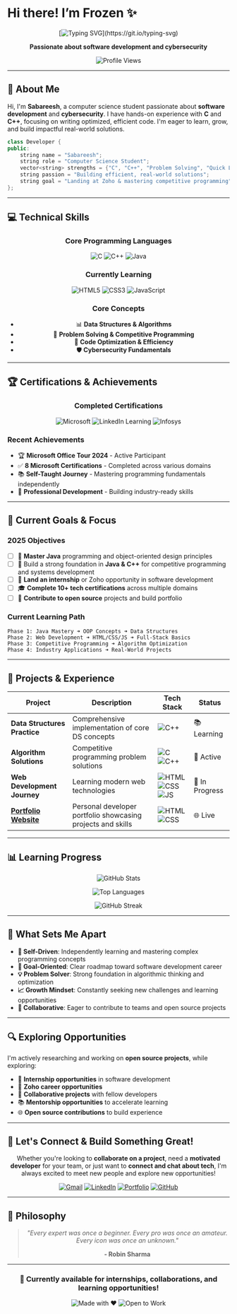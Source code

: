 # Hi there! I’m **Frozen** ✨

<div align="center">
  
  [![Typing SVG](https://readme-typing-svg.demolab.com?font=Fira+Code&size=22&duration=3000&pause=1000&color=00D4FF&center=true&vCenter=true&width=600&lines=Self-Taught+Developer;Computer+Science+Student;Problem+Solver;Always+Learning!)](https://git.io/typing-svg)
  
  **Passionate about software development and cybersecurity**
  
  ![Profile Views](https://komarev.com/ghpvc/?username=Frozen-47&label=Profile%20views&color=0e75b6&style=flat)
  
</div>

---

## 🎯 About Me

Hi, I'm **Sabareesh**, a computer science student passionate about **software development** and **cybersecurity**. I have hands-on experience with **C** and **C++**, focusing on writing optimized, efficient code. I'm eager to learn, grow, and build impactful real-world solutions.

```cpp
class Developer {
public:
    string name = "Sabareesh";
    string role = "Computer Science Student";
    vector<string> strengths = {"C", "C++", "Problem Solving", "Quick Learner"};
    string passion = "Building efficient, real-world solutions";
    string goal = "Landing at Zoho & mastering competitive programming";
};
```

---

## 💻 Technical Skills

<div align="center">

### **Core Programming Languages**
![C](https://img.shields.io/badge/C-00599C?style=for-the-badge&logo=c&logoColor=white)
![C++](https://img.shields.io/badge/C++-00599C?style=for-the-badge&logo=c%2B%2B&logoColor=white)
![Java](https://img.shields.io/badge/Java-ED8B00?style=for-the-badge&logo=java&logoColor=white)

### **Currently Learning**
![HTML5](https://img.shields.io/badge/HTML5-E34F26?style=for-the-badge&logo=html5&logoColor=white)
![CSS3](https://img.shields.io/badge/CSS3-1572B6?style=for-the-badge&logo=css3&logoColor=white)
![JavaScript](https://img.shields.io/badge/JavaScript-F7DF1E?style=for-the-badge&logo=javascript&logoColor=black)

### **Core Concepts**
- 📊 **Data Structures & Algorithms**
- 🧩 **Problem Solving & Competitive Programming**
- 🔧 **Code Optimization & Efficiency**
- 🛡️ **Cybersecurity Fundamentals**

</div>

---

## 🏆 Certifications & Achievements

<div align="center">

### **Completed Certifications**
![Microsoft](https://img.shields.io/badge/Microsoft-0078D4?style=for-the-badge&logo=microsoft&logoColor=white)
![LinkedIn Learning](https://img.shields.io/badge/LinkedIn_Learning-0077B5?style=for-the-badge&logo=linkedin&logoColor=white)
![Infosys](https://img.shields.io/badge/Infosys-0073E6?style=for-the-badge&logo=infosys&logoColor=white)

</div>

### **Recent Achievements**
- 🏆 **Microsoft Office Tour 2024** - Active Participant
- ✅ **8 Microsoft Certifications** - Completed across various domains
- 📚 **Self-Taught Journey** - Mastering programming fundamentals independently
- 💼 **Professional Development** - Building industry-ready skills

---

## 🎯 Current Goals & Focus

### **2025 Objectives**
- [ ] 📌 **Master Java** programming and object-oriented design principles
- [ ] 🎯 Build a strong foundation in **Java & C++** for competitive programming and systems development  
- [ ] 🚀 **Land an internship** or Zoho opportunity in software development
- [ ] 🎓 **Complete 10+ tech certifications** across multiple domains
- [ ] 🔧 **Contribute to open source** projects and build portfolio

### **Current Learning Path**
```
Phase 1: Java Mastery ➜ OOP Concepts ➜ Data Structures
Phase 2: Web Development ➜ HTML/CSS/JS ➜ Full-Stack Basics  
Phase 3: Competitive Programming ➜ Algorithm Optimization
Phase 4: Industry Applications ➜ Real-World Projects
```

---

## 💼 Projects & Experience

| Project | Description | Tech Stack | Status |
|---------|-------------|------------|---------|
| **Data Structures Practice** | Comprehensive implementation of core DS concepts | ![C++](https://img.shields.io/badge/C++-00599C?style=flat-square&logo=c%2B%2B) | 📚 Learning |
| **Algorithm Solutions** | Competitive programming problem solutions | ![C](https://img.shields.io/badge/C-00599C?style=flat-square&logo=c) ![C++](https://img.shields.io/badge/C++-00599C?style=flat-square&logo=c%2B%2B) | 🚧 Active |
| **Web Development Journey** | Learning modern web technologies | ![HTML](https://img.shields.io/badge/HTML-E34F26?style=flat-square&logo=html5) ![CSS](https://img.shields.io/badge/CSS-1572B6?style=flat-square&logo=css3) ![JS](https://img.shields.io/badge/JS-F7DF1E?style=flat-square&logo=javascript) | 📖 In Progress |
| **[Portfolio Website](https://frozen-47.github.io/Portfolio/)** | Personal developer portfolio showcasing projects and skills | ![HTML](https://img.shields.io/badge/HTML-E34F26?style=flat-square&logo=html5) ![CSS](https://img.shields.io/badge/CSS-1572B6?style=flat-square&logo=css3) | 🌐 Live |

---

## 📊 Learning Progress

<div align="center">
  
  ![GitHub Stats](https://github-readme-stats.vercel.app/api?username=Frozen-47&show_icons=true&theme=radical&hide_border=true&include_all_commits=true)
  
  ![Top Languages](https://github-readme-stats.vercel.app/api/top-langs/?username=Frozen-47&layout=compact&theme=radical&hide_border=true)
  
  ![GitHub Streak](https://github-readme-streak-stats.herokuapp.com/?user=Frozen-47&theme=radical&hide_border=true)
  
</div>

---

## 🌟 What Sets Me Apart

- **🚀 Self-Driven**: Independently learning and mastering complex programming concepts
- **🎯 Goal-Oriented**: Clear roadmap toward software development career
- **💡 Problem Solver**: Strong foundation in algorithmic thinking and optimization
- **📈 Growth Mindset**: Constantly seeking new challenges and learning opportunities
- **🤝 Collaborative**: Eager to contribute to teams and open source projects

---

## 🔍 Exploring Opportunities

I'm actively researching and working on **open source projects**, while exploring:

- 💼 **Internship opportunities** in software development
- 🏢 **Zoho career opportunities** 
- 🤝 **Collaborative projects** with fellow developers
- 📚 **Mentorship opportunities** to accelerate learning
- 🌐 **Open source contributions** to build experience

---

## 🤝 Let's Connect & Build Something Great!

<div align="center">

Whether you're looking to **collaborate on a project**, need a **motivated developer** for your team, or just want to **connect and chat about tech**, I'm always excited to meet new people and explore new opportunities!

[![Gmail](https://img.shields.io/badge/Gmail-D14836?style=for-the-badge&logo=gmail&logoColor=white)](mailto:sabareeshgm47@gmail.com)
[![LinkedIn](https://img.shields.io/badge/LinkedIn-0077B5?style=for-the-badge&logo=linkedin&logoColor=white)](https://linkedin.com/in/sabareesh-gm)
[![Portfolio](https://img.shields.io/badge/Portfolio-Visit_Live_Site-FF6B6B?style=for-the-badge&logo=web)](https://frozen-47.github.io/Portfolio/)
[![GitHub](https://img.shields.io/badge/GitHub-100000?style=for-the-badge&logo=github&logoColor=white)](https://github.com/Frozen-47)

</div>

---

## 💭 Philosophy

<div align="center">
  
> *"Every expert was once a beginner. Every pro was once an amateur. Every icon was once an unknown."*
>
> **- Robin Sharma**

</div>

---

<div align="center">
  
  ### 🌱 Currently available for internships, collaborations, and learning opportunities!
  
  ![Made with ❤️](https://img.shields.io/badge/Made%20with-❤️%20and%20Code-red.svg)
  ![Open to Work](https://img.shields.io/badge/Open%20to-Work-green.svg)
  
</div>
